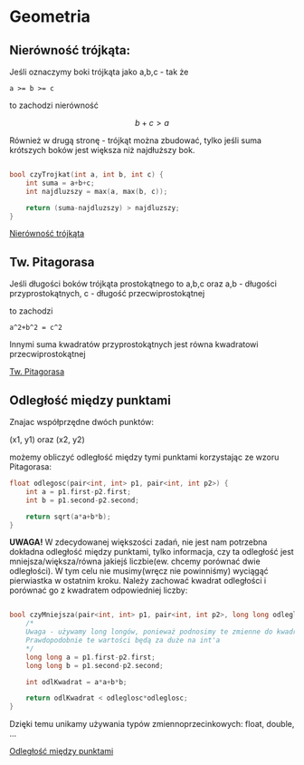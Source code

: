 # Geometria

## Nierówność trójkąta:

Jeśli oznaczymy boki trójkąta jako a,b,c - tak że 
``` 
a >= b >= c
```
to zachodzi nierówność
```math
b+c > a
```
Również w drugą stronę - trójkąt można zbudować, tylko jeśli suma krótszych boków jest większa
niż najdłuższy bok.

```cpp

bool czyTrojkat(int a, int b, int c) {
    int suma = a+b+c;
    int najdluzszy = max(a, max(b, c));

    return (suma-najdluzszy) > najdluzszy;
}
```
[Nierówność trójkąta](http://oblicz.com.pl/nierownosc-trojkata/)

## Tw. Pitagorasa

Jeśli długości boków trójkąta prostokątnego to a,b,c
oraz a,b - długości przyprostokątnych, c - długość przecwiprostokątnej

to zachodzi 

```
a^2+b^2 = c^2
```

Innymi suma kwadratów przyprostokątnych jest równa kwadratowi przecwiprostokątnej

[Tw. Pitagorasa](https://www.matemaks.pl/twierdzenie-pitagorasa.html)


## Odległość między punktami

Znajac współprzędne dwóch punktów:

(x1, y1) oraz (x2, y2)

możemy obliczyć odległość między tymi punktami korzystając ze wzoru Pitagorasa:


```cpp
float odlegosc(pair<int, int> p1, pair<int, int p2>) {
    int a = p1.first-p2.first;
    int b = p1.second-p2.second;

    return sqrt(a*a+b*b);
}
```

**UWAGA!**
W zdecydowanej większości zadań, nie jest nam potrzebna dokładna odległość między punktami, tylko informacja, czy ta odległość jest mniejsza/większa/równa jakiejś liczbie(ew. chcemy porównać dwie odległości). W tym celu nie musimy(wręcz nie powinniśmy) wyciągąć pierwiastka w ostatnim kroku. Należy zachować kwadrat odległości i porównać go z kwadratem odpowiedniej liczby:

```cpp

bool czyMniejsza(pair<int, int> p1, pair<int, int p2>, long long odleglosc) {
    /*
    Uwaga - używamy long longów, ponieważ podnosimy te zmienne do kwadratu. 
    Prawdopodobnie te wartości będą za duże na int'a
    */
    long long a = p1.first-p2.first;
    long long b = p1.second-p2.second;

    int odlKwadrat = a*a+b*b;

    return odlKwadrat < odleglosc*odleglosc;
}
```

Dzięki temu unikamy używania typów zmiennoprzecinkowych: float, double, ...

[Odległość między punktami](https://matematykaszkolna.pl/strona/1248.html)




